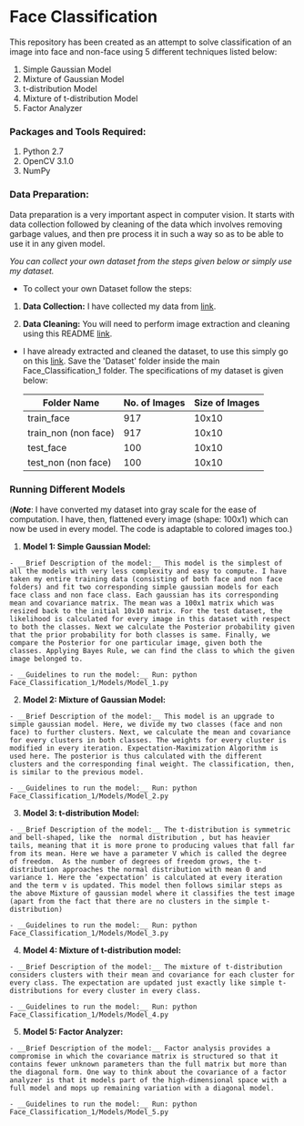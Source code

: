 # Face Classification

This repository has been created as an attempt to solve classification of an image into face and non-face using 5 different techniques listed below:

1. Simple Gaussian Model
2. Mixture of Gaussian Model
3. t-distribution Model
4. Mixture of t-distribution Model
5. Factor Analyzer

### Packages and Tools Required:

1. Python 2.7
2. OpenCV 3.1.0
3. NumPy

### Data Preparation:

Data preparation is a very important aspect in computer vision. It starts with data collection followed by cleaning of the data which involves removing garbage values, and then pre process it in such a way so as to be able to use it in any given model.

_You can collect your own dataset from the steps given below or simply use my dataset._

- To collect your own Dataset follow the steps:

 1. __Data Collection:__ I have collected my data from [link](http://vis-www.cs.umass.edu/fddb/).

 2. __Data Cleaning:__ You will need to perform image extraction and cleaning using this README [link](http://vis-www.cs.umass.edu/fddb/README.txt).

- I have already extracted and cleaned the dataset, to use this simply go on this [link](https://drive.google.com/drive/folders/1kn5LzlMARWc0HYY1upxdKZ2ayj_fZ2GI?usp=sharing). Save the 'Dataset' folder inside the main Face_Classification_1 folder. The specifications of my dataset is given below:


  | Folder Name | No. of Images |  Size of Images |
  | ------------| --------------| ----------------|
  |train_face   |     917       | 10x10           |
  | train_non (non face)  | 917 | 10x10|
  |test_face| 100 | 10x10|
  |test_non (non face)| 100| 10x10|


### Running Different Models

  (___Note___: I have converted my dataset into gray scale for the ease of computation. I have, then, flattened every image (shape: 100x1) which can now be used in every model. The code is adaptable to colored images too.)

  1. __Model 1: Simple Gaussian Model:__

    - __Brief Description of the model:__ This model is the simplest of all the models with very less complexity and easy to compute. I have taken my entire training data (consisting of both face and non face folders) and fit two corresponding simple gaussian models for each face class and non face class. Each gaussian has its corresponding mean and covariance matrix. The mean was a 100x1 matrix which was resized back to the initial 10x10 matrix. For the test dataset, the likelihood is calculated for every image in this dataset with respect to both the classes. Next we calculate the Posterior probability given that the prior probability for both classes is same. Finally, we compare the Posterior for one particular image, given both the classes. Applying Bayes Rule, we can find the class to which the given image belonged to.

    - __Guidelines to run the model:__ Run: python Face_Classification_1/Models/Model_1.py

  2. __Model 2: Mixture of Gaussian Model:__

    - __Brief Description of the model:__ This model is an upgrade to simple gaussian model. Here, we divide my two classes (face and non face) to further clusters. Next, we calculate the mean and covariance for every clusters in both classes. The weights for every cluster is modified in every iteration. Expectation-Maximization Algorithm is used here. The posterior is thus calculated with the different clusters and the corresponding final weight. The classification, then, is similar to the previous model.

    - __Guidelines to run the model:__ Run: python Face_Classification_1/Models/Model_2.py

  3. __Model 3: t-distribution Model:__  

    - __Brief Description of the model:__ The ​t-distribution is symmetric and bell-shaped, like the ​ normal distribution​ , but has heavier tails, meaning that it is more prone to producing values that fall far from its mean. Here we have a parameter V which is called the degree of freedom. ​ As the number of degrees of freedom grows, the​ t-distribution approaches the normal distribution with mean 0 and variance 1. ​Here the ‘expectation’ is calculated at every iteration and the term v is updated. This model then follows similar steps as the above Mixture of gaussian model where it classifies the test image (apart from the fact that there are no clusters in the simple t-distribution)

    - __Guidelines to run the model:__ Run: python  Face_Classification_1/Models/Model_3.py

  4. __Model 4: Mixture of t-distribution model:__

    - __Brief Description of the model:__ The mixture of t-distribution considers clusters with their mean and covariance for each cluster for every class. The expectation are updated just exactly like simple t-distributions for every cluster in every class.

    - __Guidelines to run the model:__ Run: python Face_Classification_1/Models/Model_4.py

  5. __Model 5: Factor Analyzer:__

    - __Brief Description of the model:__ Factor analysis provides a compromise in which the covariance matrix is structured so that it contains fewer unknown parameters than the full matrix but more than the diagonal form. One way to think about the covariance of a factor analyzer is that it models part of the high-dimensional space with a full model and mops up remaining variation with a diagonal model.

    - __Guidelines to run the model:__ Run: python Face_Classification_1/Models/Model_5.py
